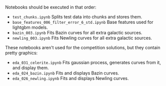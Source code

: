 Notebooks should be executed in that order:

* `test_chunks.ipynb`  Splits test data into chunks and stores them.
* `base_features_006_filter_error_6_std.ipynb`  Base features used for lightgbm models.
* `bazin_003.ipynb` Fits Bazin curves for all extra galactic sources.
* `newling_003.ipynb` Fits Newling curves for all extra galactic sources.




These notebooks aren't used for the competition solutions, but they contain pretty graphics:
* `eda_031_celerite.ipynb` Fits gaussian process, generates curves from it, and display them.
* `eda_024_bazin.ipynb`  Fits and displays Bazin curves.
* `eda_026_newling.ipynb` Fits and displays Newling curves.
